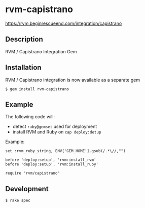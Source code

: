 # rvm-capistrano

https://rvm.beginrescueend.com/integration/capistrano

## Description

RVM / Capistrano Integration Gem

## Installation

RVM / Capistrano integration is now available as a separate gem

    $ gem install rvm-capistrano

## Example

The following code will:

- detect `ruby@gemset` used for deployment
- install RVM and Ruby on `cap deploy:detup`

Example:

    set :rvm_ruby_string, ENV['GEM_HOME'].gsub(/.*\//,"")
    
    before 'deploy:setup', 'rvm:install_rvm'
    before 'deploy:setup', 'rvm:install_ruby'
    
    require "rvm/capistrano"


## Development

    $ rake spec
